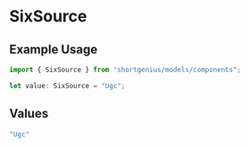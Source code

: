 # SixSource

## Example Usage

```typescript
import { SixSource } from "shortgenius/models/components";

let value: SixSource = "Ugc";
```

## Values

```typescript
"Ugc"
```